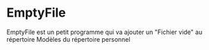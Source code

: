 # EmptyFile
EmptyFile est un petit programme qui va ajouter un "Fichier vide" au répertoire Modèles du répertoire personnel
